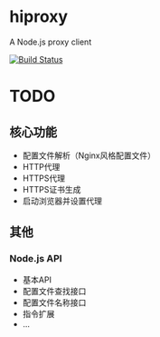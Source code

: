 # hiproxy
A Node.js proxy client

[![Build Status](https://travis-ci.org/zdying/hiproxy.svg?branch=master)](https://travis-ci.org/zdying/hiproxy)

# TODO

## 核心功能

* 配置文件解析（Nginx风格配置文件） 
* HTTP代理
* HTTPS代理
* HTTPS证书生成
* 启动浏览器并设置代理

## 其他

### Node.js API

* 基本API
* 配置文件查找接口
* 配置文件名称接口
* 指令扩展
* ...
